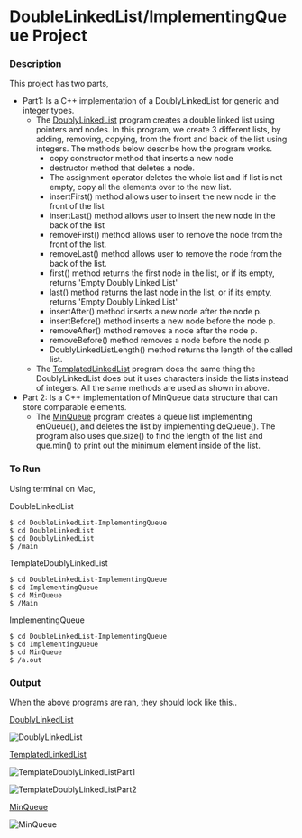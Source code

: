 # DoubleLinkedList/ImplementingQueue Project

### Description

This project has two parts,

 - Part1:  Is a C++ implementation of a DoublyLinkedList for generic and integer types. 
    - The <u>DoublyLinkedList</u> program creates a double linked list using pointers and nodes. In this program, we create 3 different lists, by adding, removing, copying, from the front and back of the list using integers. The methods below describe how the program works. 
       - copy constructor method that inserts a new node
       - destructor method that deletes a node. 
       - The assignment operator deletes the whole list and if list is not empty, copy all the elements over to the new list.
       -  insertFirst() method allows user to insert the new node in the front of the list
       - insertLast() method allows user to insert the new node in the back of the list 
       - removeFirst() method allows user to remove the node from the front of the list.
       - removeLast() method allows user to remove the node from the back of the list.
       - first() method returns the first node in the list, or if its empty, returns 'Empty Doubly Linked List'
       - last() method returns the last node in the list, or if its empty, returns 'Empty Doubly Linked List'
       - insertAfter() method inserts a new node after the node p. 
       - insertBefore() method inserts a new node before the node p. 
       - removeAfter() method removes a node after the node p.
       - removeBefore() method removes a node before the node p.
       - DoublyLinkedListLength() method returns the length of the called list.
    - The <u>TemplatedLinkedList</u> program does the same thing the DoublyLinkedList does but it uses characters inside the lists instead of integers. All the same methods are used as shown in above. 
 - Part 2:  Is a C++ implementation of MinQueue data structure that can store comparable elements. 
    - The <u>MinQueue</u> program creates a queue list implementing enQueue(), and deletes the list by implementing deQueue(). The program also uses que.size() to find the length of the list and que.min() to print out the minimum element inside of the list. 

### To Run

Using terminal on Mac,

DoubleLinkedList
```
$ cd DoubleLinkedList-ImplementingQueue
$ cd DoubleLinkedList 
$ cd DoublyLinkedList
$ /main
```

TemplateDoublyLinkedList
```
$ cd DoubleLinkedList-ImplementingQueue
$ cd ImplementingQueue
$ cd MinQueue
$ /Main
```

ImplementingQueue
```
$ cd DoubleLinkedList-ImplementingQueue
$ cd ImplementingQueue
$ cd MinQueue
$ /a.out
```

### Output

When the above programs are ran, they should look like this..

<u>DoublyLinkedList</u>

![DoublyLinkedList](https://github.com/azamzow/DoubleLinkedList-ImplementingQueue/blob/master/DoubleLinkedList/DoublyLinkedList.png?raw=true)



<u>TemplatedLinkedList</u> 

![TemplateDoublyLinkedListPart1](https://github.com/azamzow/DoubleLinkedList-ImplementingQueue/blob/master/DoubleLinkedList/TemplateDoublyLinkedListPart1.png?raw=true)



![TemplateDoublyLinkedListPart2](https://github.com/azamzow/DoubleLinkedList-ImplementingQueue/blob/master/DoubleLinkedList/TemplateDoublyLinkedListPart2.png?raw=true)





<u>MinQueue</u>

![MinQueue](https://github.com/azamzow/DoubleLinkedList-ImplementingQueue/blob/master/ImplementingQueue/MinQueue.png?raw=true)
